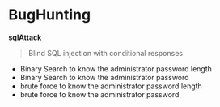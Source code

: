 # BugHunting

**sqlAttack**
> Blind SQL injection with conditional responses 
- Binary Search to know the administrator password length 
- Binary Search to know the administrator password  
- brute force to know the administrator password length
- brute force to know the administrator password
